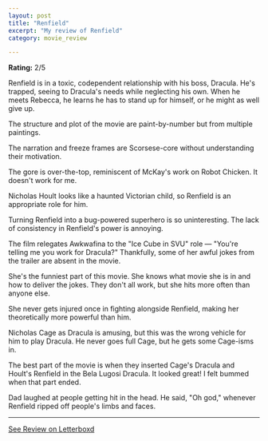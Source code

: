 ```yaml
---
layout: post
title: "Renfield"
excerpt: "My review of Renfield"
category: movie_review

---
```


**Rating:** 2/5

Renfield is in a toxic, codependent relationship with his boss, Dracula. He's trapped, seeing to Dracula's needs while neglecting his own. When he meets Rebecca, he learns he has to stand up for himself, or he might as well give up.

The structure and plot of the movie are paint-by-number but from multiple paintings.

The narration and freeze frames are Scorsese-core without understanding their motivation.

The gore is over-the-top, reminiscent of McKay's work on Robot Chicken. It doesn't work for me. 

Nicholas Hoult looks like a haunted Victorian child, so Renfield is an appropriate role for him.

Turning Renfield into a bug-powered superhero is so uninteresting. The lack of consistency in Renfield's power is annoying.

The film relegates Awkwafina to the "Ice Cube in SVU" role — "You're telling me you work for Dracula?" Thankfully, some of her awful jokes from the trailer are absent in the movie.

She's the funniest part of this movie. She knows what movie she is in and how to deliver the jokes. They don't all work, but she hits more often than anyone else.

She never gets injured once in fighting alongside Renfield, making her theoretically more powerful than him.

Nicholas Cage as Dracula is amusing, but this was the wrong vehicle for him to play Dracula. He never goes full Cage, but he gets some Cage-isms in.

The best part of the movie is when they inserted Cage's Dracula and Hoult's Renfield in the Bela Lugosi Dracula. It looked great! I felt bummed when that part ended.

Dad laughed at people getting hit in the head. He said, "Oh god," whenever Renfield ripped off people's limbs and faces.

<hr>

[See Review on Letterboxd](https://boxd.it/5cstKh)
